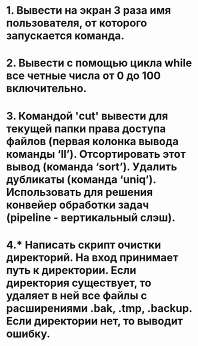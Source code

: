  # 1. Вывести на экран 3 раза имя пользователя, от которого запускается команда.
# 2. Вывести с помощью цикла while все четные числа от 0 до 100 включительно.
# 3. Командой 'cut' вывести для текущей папки права доступа файлов (первая колонка вывода команды ‘ll’). Отсортировать этот вывод (команда ‘sort’). Удалить дубликаты (команда ‘uniq’). Использовать для решения конвейер обработки задач (pipeline - вертикальный слэш).
# 4.* Написать скрипт очистки директорий. На вход принимает путь к директории. Если директория существует, то удаляет в ней все файлы с расширениями .bak, .tmp, .backup. Если директории нет, то выводит ошибку.

